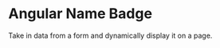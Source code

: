 Angular Name Badge
==================

Take in data from a form and dynamically display it on a page.